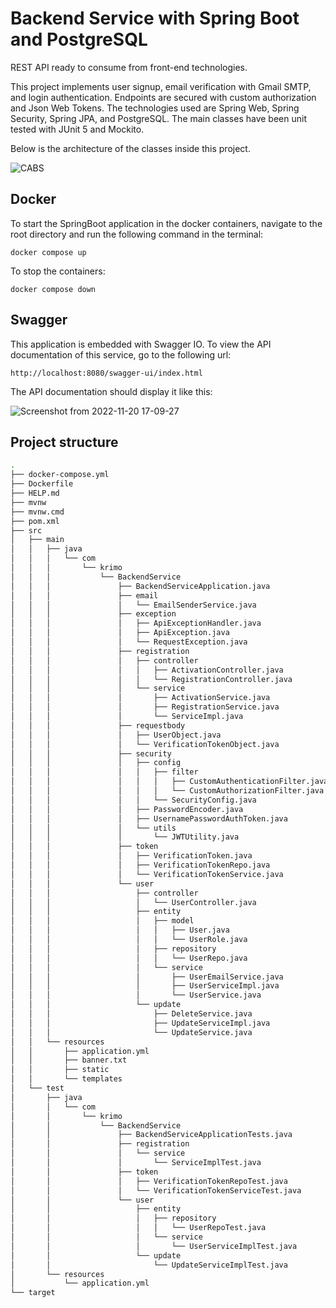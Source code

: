 # Backend Service with Spring Boot and PostgreSQL
REST API ready to consume from front-end technologies.

This project implements user signup, email verification with Gmail SMTP, and login authentication. Endpoints are secured with custom authorization and Json Web Tokens. The technologies used are Spring Web, Spring Security, Spring JPA, and PostgreSQL. The main classes have been unit tested with JUnit 5 and Mockito.  

Below is the architecture of the classes inside this project.

![CABS](https://user-images.githubusercontent.com/83026862/210170598-19fbf337-6644-49b2-83b5-b09f9190682d.jpg)


## Docker 

To start the SpringBoot application in the docker containers, navigate to the root directory and run the following command in the terminal:

```
docker compose up
```

To stop the containers:

```
docker compose down
```

## Swagger

This application is embedded with Swagger IO. To view the API documentation of this service, go to the following url:

```
http://localhost:8080/swagger-ui/index.html
``` 

The API documentation should display it like this:

![Screenshot from 2022-11-20 17-09-27](https://user-images.githubusercontent.com/83026862/202910745-30270223-13ee-43fc-84df-e6c3719cf057.png)


## Project structure

```bash
.
├── docker-compose.yml
├── Dockerfile
├── HELP.md
├── mvnw
├── mvnw.cmd
├── pom.xml
├── src
│   ├── main
│   │   ├── java
│   │   │   └── com
│   │   │       └── krimo
│   │   │           └── BackendService
│   │   │               ├── BackendServiceApplication.java
│   │   │               ├── email
│   │   │               │   └── EmailSenderService.java
│   │   │               ├── exception
│   │   │               │   ├── ApiExceptionHandler.java
│   │   │               │   ├── ApiException.java
│   │   │               │   └── RequestException.java
│   │   │               ├── registration
│   │   │               │   ├── controller
│   │   │               │   │   ├── ActivationController.java
│   │   │               │   │   └── RegistrationController.java
│   │   │               │   └── service
│   │   │               │       ├── ActivationService.java
│   │   │               │       ├── RegistrationService.java
│   │   │               │       └── ServiceImpl.java
│   │   │               ├── requestbody
│   │   │               │   ├── UserObject.java
│   │   │               │   └── VerificationTokenObject.java
│   │   │               ├── security
│   │   │               │   ├── config
│   │   │               │   │   ├── filter
│   │   │               │   │   │   ├── CustomAuthenticationFilter.java
│   │   │               │   │   │   └── CustomAuthorizationFilter.java
│   │   │               │   │   └── SecurityConfig.java
│   │   │               │   ├── PasswordEncoder.java
│   │   │               │   ├── UsernamePasswordAuthToken.java
│   │   │               │   └── utils
│   │   │               │       └── JWTUtility.java
│   │   │               ├── token
│   │   │               │   ├── VerificationToken.java
│   │   │               │   ├── VerificationTokenRepo.java
│   │   │               │   └── VerificationTokenService.java
│   │   │               └── user
│   │   │                   ├── controller
│   │   │                   │   └── UserController.java
│   │   │                   ├── entity
│   │   │                   │   ├── model
│   │   │                   │   │   ├── User.java
│   │   │                   │   │   └── UserRole.java
│   │   │                   │   ├── repository
│   │   │                   │   │   └── UserRepo.java
│   │   │                   │   └── service
│   │   │                   │       ├── UserEmailService.java
│   │   │                   │       ├── UserServiceImpl.java
│   │   │                   │       └── UserService.java
│   │   │                   └── update
│   │   │                       ├── DeleteService.java
│   │   │                       ├── UpdateServiceImpl.java
│   │   │                       └── UpdateService.java
│   │   └── resources
│   │       ├── application.yml
│   │       ├── banner.txt
│   │       ├── static
│   │       └── templates
│   └── test
│       ├── java
│       │   └── com
│       │       └── krimo
│       │           └── BackendService
│       │               ├── BackendServiceApplicationTests.java
│       │               ├── registration
│       │               │   └── service
│       │               │       └── ServiceImplTest.java
│       │               ├── token
│       │               │   ├── VerificationTokenRepoTest.java
│       │               │   └── VerificationTokenServiceTest.java
│       │               └── user
│       │                   ├── entity
│       │                   │   ├── repository
│       │                   │   │   └── UserRepoTest.java
│       │                   │   └── service
│       │                   │       └── UserServiceImplTest.java
│       │                   └── update
│       │                       └── UpdateServiceImplTest.java
│       └── resources
│           └── application.yml
└── target


```


